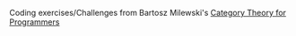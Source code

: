 Coding exercises/Challenges from Bartosz Milewski's [Category Theory for Programmers](<https://bartoszmilewski.com/2014/10/28/category-theory-for-programmers-the-preface/>)
